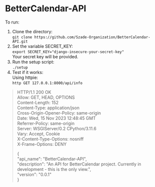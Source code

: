 # BetterCalendar-API  
  
To run:  
1. Clone the directory:  
`git clone https://github.com/Szade-Organization/BetterCalendar-API.git`  
2. Set the variable SECRET_KEY:  
`export SECRET_KEY="django-insecure-your-secret-key"`   
Your secret key will be provided.  
3. Run the setup script:  
`./setup`  
4. Test if it works:  
Using httpie:  
`http GET 127.0.0.1:8000/api/info`

> HTTP/1.1 200 OK  
> Allow: GET, HEAD, OPTIONS  
> Content-Length: 152  
> Content-Type: application/json  
> Cross-Origin-Opener-Policy: same-origin    
> Date: Wed, 15 Nov 2023 12:48:45 GMT  
> Referrer-Policy: same-origin  
> Server: WSGIServer/0.2 CPython/3.11.6  
> Vary: Accept, Cookie  
> X-Content-Type-Options: nosniff  
> X-Frame-Options: DENY  
>   
> {  
>     "api_name": "BetterCalendar-API",  
>     "description": "An API for BetterCalendar project. Currently in development - this is the only view.",  
>     "version": "0.0.1"  
> }   

